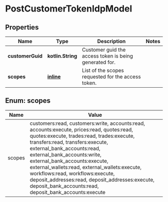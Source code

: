 
# PostCustomerTokenIdpModel

## Properties
Name | Type | Description | Notes
------------ | ------------- | ------------- | -------------
**customerGuid** | **kotlin.String** | Customer guid the access token is being generated for. | 
**scopes** | [**inline**](#kotlin.collections.Set&lt;Scopes&gt;) | List of the scopes requested for the access token. | 


<a name="kotlin.collections.Set<Scopes>"></a>
## Enum: scopes
Name | Value
---- | -----
scopes | customers:read, customers:write, accounts:read, accounts:execute, prices:read, quotes:read, quotes:execute, trades:read, trades:execute, transfers:read, transfers:execute, external_bank_accounts:read, external_bank_accounts:write, external_bank_accounts:execute, external_wallets:read, external_wallets:execute, workflows:read, workflows:execute, deposit_addresses:read, deposit_addresses:execute, deposit_bank_accounts:read, deposit_bank_accounts:execute



